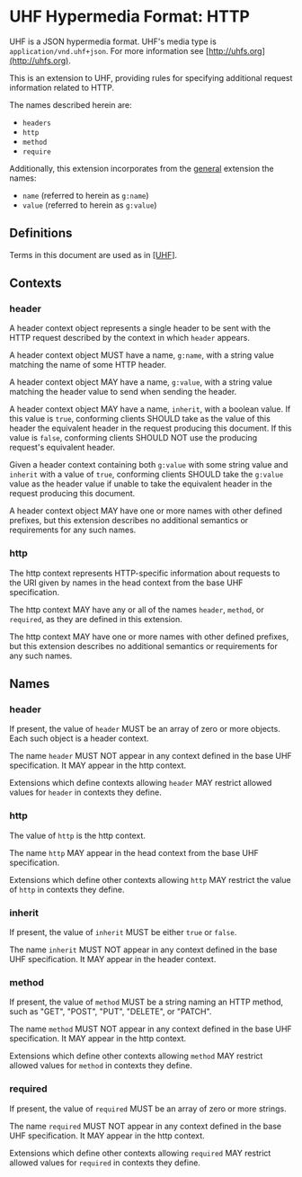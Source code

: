 # UHF Hypermedia Format: HTTP

UHF is a JSON hypermedia format.  UHF's media type is `application/vnd.uhf+json`.  For more information see [http://uhfs.org](http://uhfs.org).

This is an extension to UHF, providing rules for specifying additional request information related to HTTP.

The names described herein are:

- `headers`
- `http`
- `method`
- `require`

Additionally, this extension incorporates from the [general](http://uhfs.org/ext/general) extension the names:

- `name` (referred to herein as `g:name`)
- `value` (referred to herein as `g:value`)

## Definitions

Terms in this document are used as in [[UHF]](http://uhfs.org/uhf).

## Contexts

### header

A header context object represents a single header to be sent with the HTTP request described by the context in which `header` appears.

A header context object MUST have a name, `g:name`, with a string value matching the name of some HTTP header.

A header context object MAY have a name, `g:value`, with a string value matching the header value to send when sending the header.

A header context object MAY have a name, `inherit`, with a boolean value.  If this value is `true`, conforming clients SHOULD take as the value of this header the equivalent header in the request producing this document.  If this value is `false`, conforming clients SHOULD NOT use the producing request's equivalent header.

Given a header context containing both `g:value` with some string value and `inherit` with a value of `true`, conforming clients SHOULD take the `g:value` value as the header value if unable to take the equivalent header in the request producing this document.

A header context object MAY have one or more names with other defined prefixes, but this extension describes no additional semantics or requirements for any such names.

### http

The http context represents HTTP-specific information about requests to the URI given by names in the head context from the base UHF specification.

The http context MAY have any or all of the names `header`, `method`, or `required`, as they are defined in this extension.

The http context MAY have one or more names with other defined prefixes, but this extension describes no additional semantics or requirements for any such names.

## Names

### header

If present, the value of `header` MUST be an array of zero or more objects.  Each such object is a header context.

The name `header` MUST NOT appear in any context defined in the base UHF specification.  It MAY appear in the http context.

Extensions which define contexts allowing `header` MAY restrict allowed values for `header` in contexts they define.

### http

The value of `http` is the http context.

The name `http` MAY appear in the head context from the base UHF specification.

Extensions which define other contexts allowing `http` MAY restrict the value of `http` in contexts they define.

### inherit

If present, the value of `inherit` MUST be either `true` or `false`.

The name `inherit` MUST NOT appear in any context defined in the base UHF specification.  It MAY appear in the header context.

### method

If present, the value of `method` MUST be a string naming an HTTP method, such as "GET", "POST", "PUT", "DELETE", or "PATCH".

The name `method` MUST NOT appear in any context defined in the base UHF specification.  It MAY appear in the http context.

Extensions which define other contexts allowing `method` MAY restrict allowed values for `method` in contexts they define.

### required

If present, the value of `required` MUST be an array of zero or more strings.

The name `required` MUST NOT appear in any context defined in the base UHF specification.  It MAY appear in the http context.

Extensions which define other contexts allowing `required` MAY restrict allowed values for `required` in contexts they define.
